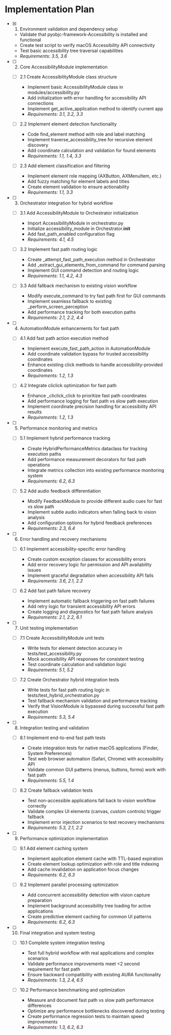 # Implementation Plan

- [x] 1. Environment validation and dependency setup

  - Validate that pyobjc-framework-Accessibility is installed and functional
  - Create test script to verify macOS Accessibility API connectivity
  - Test basic accessibility tree traversal capabilities
  - _Requirements: 3.5, 3.6_

- [ ] 2. Core AccessibilityModule implementation

  - [ ] 2.1 Create AccessibilityModule class structure

    - Implement basic AccessibilityModule class in modules/accessibility.py
    - Add initialization with error handling for accessibility API connections
    - Implement get_active_application method to identify current app
    - _Requirements: 3.1, 3.2, 3.3_

  - [ ] 2.2 Implement element detection functionality

    - Code find_element method with role and label matching
    - Implement traverse_accessibility_tree for recursive element discovery
    - Add coordinate calculation and validation for found elements
    - _Requirements: 1.1, 1.4, 3.3_

  - [ ] 2.3 Add element classification and filtering
    - Implement element role mapping (AXButton, AXMenuItem, etc.)
    - Add fuzzy matching for element labels and titles
    - Create element validation to ensure actionability
    - _Requirements: 1.1, 3.3_

- [ ] 3. Orchestrator integration for hybrid workflow

  - [ ] 3.1 Add AccessibilityModule to Orchestrator initialization

    - Import AccessibilityModule in orchestrator.py
    - Initialize accessibility_module in Orchestrator.**init**
    - Add fast_path_enabled configuration flag
    - _Requirements: 4.1, 4.5_

  - [ ] 3.2 Implement fast path routing logic

    - Create \_attempt_fast_path_execution method in Orchestrator
    - Add \_extract_gui_elements_from_command for command parsing
    - Implement GUI command detection and routing logic
    - _Requirements: 1.1, 4.2, 4.3_

  - [ ] 3.3 Add fallback mechanism to existing vision workflow
    - Modify execute_command to try fast path first for GUI commands
    - Implement seamless fallback to existing \_perform_screen_perception
    - Add performance tracking for both execution paths
    - _Requirements: 2.1, 2.2, 4.4_

- [ ] 4. AutomationModule enhancements for fast path

  - [ ] 4.1 Add fast path action execution method

    - Implement execute_fast_path_action in AutomationModule
    - Add coordinate validation bypass for trusted accessibility coordinates
    - Enhance existing click methods to handle accessibility-provided coordinates
    - _Requirements: 1.2, 1.3_

  - [ ] 4.2 Integrate cliclick optimization for fast path
    - Enhance \_cliclick_click to prioritize fast path coordinates
    - Add performance logging for fast path vs slow path execution
    - Implement coordinate precision handling for accessibility API results
    - _Requirements: 1.2, 1.3_

- [ ] 5. Performance monitoring and metrics

  - [ ] 5.1 Implement hybrid performance tracking

    - Create HybridPerformanceMetrics dataclass for tracking execution paths
    - Add performance measurement decorators for fast path operations
    - Integrate metrics collection into existing performance monitoring system
    - _Requirements: 6.2, 6.3_

  - [ ] 5.2 Add audio feedback differentiation
    - Modify FeedbackModule to provide different audio cues for fast vs slow path
    - Implement subtle audio indicators when falling back to vision analysis
    - Add configuration options for hybrid feedback preferences
    - _Requirements: 2.3, 6.4_

- [ ] 6. Error handling and recovery mechanisms

  - [ ] 6.1 Implement accessibility-specific error handling

    - Create custom exception classes for accessibility errors
    - Add error recovery logic for permission and API availability issues
    - Implement graceful degradation when accessibility API fails
    - _Requirements: 3.6, 2.1, 2.2_

  - [ ] 6.2 Add fast path failure recovery
    - Implement automatic fallback triggering on fast path failures
    - Add retry logic for transient accessibility API errors
    - Create logging and diagnostics for fast path failure analysis
    - _Requirements: 2.1, 2.2, 6.1_

- [ ] 7. Unit testing implementation

  - [ ] 7.1 Create AccessibilityModule unit tests

    - Write tests for element detection accuracy in tests/test_accessibility.py
    - Mock accessibility API responses for consistent testing
    - Test coordinate calculation and validation logic
    - _Requirements: 5.1, 5.2_

  - [ ] 7.2 Create Orchestrator hybrid integration tests
    - Write tests for fast path routing logic in tests/test_hybrid_orchestration.py
    - Test fallback mechanism validation and performance tracking
    - Verify that VisionModule is bypassed during successful fast path execution
    - _Requirements: 5.3, 5.4_

- [ ] 8. Integration testing and validation

  - [ ] 8.1 Implement end-to-end fast path tests

    - Create integration tests for native macOS applications (Finder, System Preferences)
    - Test web browser automation (Safari, Chrome) with accessibility API
    - Validate common GUI patterns (menus, buttons, forms) work with fast path
    - _Requirements: 5.5, 1.4_

  - [ ] 8.2 Create fallback validation tests
    - Test non-accessible applications fall back to vision workflow correctly
    - Validate complex UI elements (canvas, custom controls) trigger fallback
    - Implement error injection scenarios to test recovery mechanisms
    - _Requirements: 5.3, 2.1, 2.2_

- [ ] 9. Performance optimization implementation

  - [ ] 9.1 Add element caching system

    - Implement application element cache with TTL-based expiration
    - Create element lookup optimization with role and title indexing
    - Add cache invalidation on application focus changes
    - _Requirements: 6.2, 6.3_

  - [ ] 9.2 Implement parallel processing optimization
    - Add concurrent accessibility detection with vision capture preparation
    - Implement background accessibility tree loading for active applications
    - Create predictive element caching for common UI patterns
    - _Requirements: 6.2, 6.3_

- [ ] 10. Final integration and system testing

  - [ ] 10.1 Complete system integration testing

    - Test full hybrid workflow with real applications and complex scenarios
    - Validate performance improvements meet <2 second requirement for fast path
    - Ensure backward compatibility with existing AURA functionality
    - _Requirements: 1.3, 2.4, 6.5_

  - [ ] 10.2 Performance benchmarking and optimization
    - Measure and document fast path vs slow path performance differences
    - Optimize any performance bottlenecks discovered during testing
    - Create performance regression tests to maintain speed improvements
    - _Requirements: 1.3, 6.2, 6.3_
